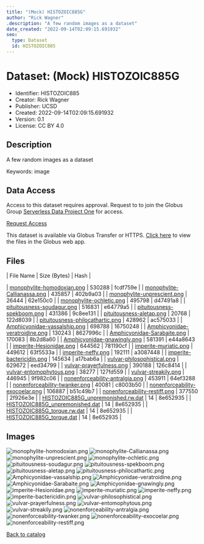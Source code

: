```yaml
---
title: "(Mock) HISTOZOIC885G"
author: "Rick Wagner"
.description: "A few random images as a dataset"
date_created: "2022-09-14T02:09:15.691932"
seo:
  type: Dataset
  id: HISTOZOIC885
---
```

# Dataset: (Mock) HISTOZOIC885G
- Identifier: HISTOZOIC885
- Creator: Rick Wagner
- Publisher: UCSD
- Created: 2022-09-14T02:09:15.691932
- Version: 0.1
- License: CC BY 4.0
## Description
A few random images as a dataset

Keywords: image
## Data Access
Access to this dataset requires approval. Request to to join the Globus Group [Serverless Data Project One](cf9d1f5b-3496-11ed-b941-972795fc9504) for access.

[Request Access](https://app.globus.org/groups/cf9d1f5b-3496-11ed-b941-972795fc9504/join)

This dataset is available via Globus Transfer or HTTPS.
[Click here](https://app.globus.org/file-manager?origin_id=6528bad5-bc02-497d-8a4f-a38547d0e72a&origin_path=/serverless/restricted/HISTOZOIC885/) to view the files in the Globus web app.
## Files
 | File Name | Size (Bytes) | Hash |

 | [monophylite-homodoxian.png](https://g-b0978f.0ed28.75bc.data.globus.org/serverless/restricted/HISTOZOIC885/monophylite-homodoxian.png) | 530288 | fcdf759e |
 | [monophylite-Callianassa.png](https://g-b0978f.0ed28.75bc.data.globus.org/serverless/restricted/HISTOZOIC885/monophylite-Callianassa.png) | 435857 | 402b9a03 |
 | [monophylite-unprescient.png](https://g-b0978f.0ed28.75bc.data.globus.org/serverless/restricted/HISTOZOIC885/monophylite-unprescient.png) | 26444 | 62e150c0 |
 | [monophylite-ochletic.png](https://g-b0978f.0ed28.75bc.data.globus.org/serverless/restricted/HISTOZOIC885/monophylite-ochletic.png) | 495798 | d47491a8 |
 | [pituitousness-soudagur.png](https://g-b0978f.0ed28.75bc.data.globus.org/serverless/restricted/HISTOZOIC885/pituitousness-soudagur.png) | 516831 | e64779a5 |
 | [pituitousness-spekboom.png](https://g-b0978f.0ed28.75bc.data.globus.org/serverless/restricted/HISTOZOIC885/pituitousness-spekboom.png) | 431386 | 9c8ee131 |
 | [pituitousness-aletap.png](https://g-b0978f.0ed28.75bc.data.globus.org/serverless/restricted/HISTOZOIC885/pituitousness-aletap.png) | 20768 | 122d8039 |
 | [pituitousness-philocathartic.png](https://g-b0978f.0ed28.75bc.data.globus.org/serverless/restricted/HISTOZOIC885/pituitousness-philocathartic.png) | 428962 | ac575033 |
 | [Amphicyonidae-vassalship.png](https://g-b0978f.0ed28.75bc.data.globus.org/serverless/restricted/HISTOZOIC885/Amphicyonidae-vassalship.png) | 698788 | 16750248 |
 | [Amphicyonidae-veratroidine.png](https://g-b0978f.0ed28.75bc.data.globus.org/serverless/restricted/HISTOZOIC885/Amphicyonidae-veratroidine.png) | 130243 | 8627996c |
 | [Amphicyonidae-Sarabaite.png](https://g-b0978f.0ed28.75bc.data.globus.org/serverless/restricted/HISTOZOIC885/Amphicyonidae-Sarabaite.png) | 170083 | 8b2d8a60 |
 | [Amphicyonidae-gnawingly.png](https://g-b0978f.0ed28.75bc.data.globus.org/serverless/restricted/HISTOZOIC885/Amphicyonidae-gnawingly.png) | 581391 | e44a8643 |
 | [imperite-Hesionidae.png](https://g-b0978f.0ed28.75bc.data.globus.org/serverless/restricted/HISTOZOIC885/imperite-Hesionidae.png) | 644562 | 781190cf |
 | [imperite-muriatic.png](https://g-b0978f.0ed28.75bc.data.globus.org/serverless/restricted/HISTOZOIC885/imperite-muriatic.png) | 449612 | 63f5533a |
 | [imperite-neffy.png](https://g-b0978f.0ed28.75bc.data.globus.org/serverless/restricted/HISTOZOIC885/imperite-neffy.png) | 192111 | a3087448 |
 | [imperite-bactericidin.png](https://g-b0978f.0ed28.75bc.data.globus.org/serverless/restricted/HISTOZOIC885/imperite-bactericidin.png) | 145634 | a17bab6a |
 | [vulvar-philosophistical.png](https://g-b0978f.0ed28.75bc.data.globus.org/serverless/restricted/HISTOZOIC885/vulvar-philosophistical.png) | 629672 | eed34799 |
 | [vulvar-prayerfulness.png](https://g-b0978f.0ed28.75bc.data.globus.org/serverless/restricted/HISTOZOIC885/vulvar-prayerfulness.png) | 390188 | 126c8414 |
 | [vulvar-entomophytous.png](https://g-b0978f.0ed28.75bc.data.globus.org/serverless/restricted/HISTOZOIC885/vulvar-entomophytous.png) | 38277 | 127fd559 |
 | [vulvar-streakily.png](https://g-b0978f.0ed28.75bc.data.globus.org/serverless/restricted/HISTOZOIC885/vulvar-streakily.png) | 446945 | 9f982c06 |
 | [nonenforceability-antralgia.png](https://g-b0978f.0ed28.75bc.data.globus.org/serverless/restricted/HISTOZOIC885/nonenforceability-antralgia.png) | 453911 | 64ef3288 |
 | [nonenforceability-twanker.png](https://g-b0978f.0ed28.75bc.data.globus.org/serverless/restricted/HISTOZOIC885/nonenforceability-twanker.png) | 40081 | c8003b50 |
 | [nonenforceability-exocoelar.png](https://g-b0978f.0ed28.75bc.data.globus.org/serverless/restricted/HISTOZOIC885/nonenforceability-exocoelar.png) | 106887 | b51c49b7 |
 | [nonenforceability-restiff.png](https://g-b0978f.0ed28.75bc.data.globus.org/serverless/restricted/HISTOZOIC885/nonenforceability-restiff.png) | 377550 | 2f926e3e |
 | [HISTOZOIC885G_unpremonished.rw.dat](https://g-b0978f.0ed28.75bc.data.globus.org/serverless/restricted/HISTOZOIC885/HISTOZOIC885G_unpremonished.rw.dat) | 14 | 8e652935 |
 | [HISTOZOIC885G_unpremonished.dat](https://g-b0978f.0ed28.75bc.data.globus.org/serverless/restricted/HISTOZOIC885/HISTOZOIC885G_unpremonished.dat) | 14 | 8e652935 |
 | [HISTOZOIC885G_torque.rw.dat](https://g-b0978f.0ed28.75bc.data.globus.org/serverless/restricted/HISTOZOIC885/HISTOZOIC885G_torque.rw.dat) | 14 | 8e652935 |
 | [HISTOZOIC885G_torque.dat](https://g-b0978f.0ed28.75bc.data.globus.org/serverless/restricted/HISTOZOIC885/HISTOZOIC885G_torque.dat) | 14 | 8e652935 |
## Images
![monophylite-homodoxian.png](https://g-b0978f.0ed28.75bc.data.globus.org/serverless/restricted/HISTOZOIC885/monophylite-homodoxian.png) ![monophylite-Callianassa.png](https://g-b0978f.0ed28.75bc.data.globus.org/serverless/restricted/HISTOZOIC885/monophylite-Callianassa.png) ![monophylite-unprescient.png](https://g-b0978f.0ed28.75bc.data.globus.org/serverless/restricted/HISTOZOIC885/monophylite-unprescient.png) ![monophylite-ochletic.png](https://g-b0978f.0ed28.75bc.data.globus.org/serverless/restricted/HISTOZOIC885/monophylite-ochletic.png) ![pituitousness-soudagur.png](https://g-b0978f.0ed28.75bc.data.globus.org/serverless/restricted/HISTOZOIC885/pituitousness-soudagur.png) ![pituitousness-spekboom.png](https://g-b0978f.0ed28.75bc.data.globus.org/serverless/restricted/HISTOZOIC885/pituitousness-spekboom.png) ![pituitousness-aletap.png](https://g-b0978f.0ed28.75bc.data.globus.org/serverless/restricted/HISTOZOIC885/pituitousness-aletap.png) ![pituitousness-philocathartic.png](https://g-b0978f.0ed28.75bc.data.globus.org/serverless/restricted/HISTOZOIC885/pituitousness-philocathartic.png) ![Amphicyonidae-vassalship.png](https://g-b0978f.0ed28.75bc.data.globus.org/serverless/restricted/HISTOZOIC885/Amphicyonidae-vassalship.png) ![Amphicyonidae-veratroidine.png](https://g-b0978f.0ed28.75bc.data.globus.org/serverless/restricted/HISTOZOIC885/Amphicyonidae-veratroidine.png) ![Amphicyonidae-Sarabaite.png](https://g-b0978f.0ed28.75bc.data.globus.org/serverless/restricted/HISTOZOIC885/Amphicyonidae-Sarabaite.png) ![Amphicyonidae-gnawingly.png](https://g-b0978f.0ed28.75bc.data.globus.org/serverless/restricted/HISTOZOIC885/Amphicyonidae-gnawingly.png) ![imperite-Hesionidae.png](https://g-b0978f.0ed28.75bc.data.globus.org/serverless/restricted/HISTOZOIC885/imperite-Hesionidae.png) ![imperite-muriatic.png](https://g-b0978f.0ed28.75bc.data.globus.org/serverless/restricted/HISTOZOIC885/imperite-muriatic.png) ![imperite-neffy.png](https://g-b0978f.0ed28.75bc.data.globus.org/serverless/restricted/HISTOZOIC885/imperite-neffy.png) ![imperite-bactericidin.png](https://g-b0978f.0ed28.75bc.data.globus.org/serverless/restricted/HISTOZOIC885/imperite-bactericidin.png) ![vulvar-philosophistical.png](https://g-b0978f.0ed28.75bc.data.globus.org/serverless/restricted/HISTOZOIC885/vulvar-philosophistical.png) ![vulvar-prayerfulness.png](https://g-b0978f.0ed28.75bc.data.globus.org/serverless/restricted/HISTOZOIC885/vulvar-prayerfulness.png) ![vulvar-entomophytous.png](https://g-b0978f.0ed28.75bc.data.globus.org/serverless/restricted/HISTOZOIC885/vulvar-entomophytous.png) ![vulvar-streakily.png](https://g-b0978f.0ed28.75bc.data.globus.org/serverless/restricted/HISTOZOIC885/vulvar-streakily.png) ![nonenforceability-antralgia.png](https://g-b0978f.0ed28.75bc.data.globus.org/serverless/restricted/HISTOZOIC885/nonenforceability-antralgia.png) ![nonenforceability-twanker.png](https://g-b0978f.0ed28.75bc.data.globus.org/serverless/restricted/HISTOZOIC885/nonenforceability-twanker.png) ![nonenforceability-exocoelar.png](https://g-b0978f.0ed28.75bc.data.globus.org/serverless/restricted/HISTOZOIC885/nonenforceability-exocoelar.png) ![nonenforceability-restiff.png](https://g-b0978f.0ed28.75bc.data.globus.org/serverless/restricted/HISTOZOIC885/nonenforceability-restiff.png) 

[Back to catalog](../)

